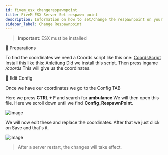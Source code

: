 ```yaml
---
id: fivem_esx_changerespawnpoint
title: FiveM ESX Server Set respawn point
description: Information on how to set/change the respawnpoint on your FiveM server with ESX from ZAP-Hosting - ZAP-Hosting.com documentation
sidebar_label: Change Respawnpoint 
---
```


> **Important**: ESX must be installed

📔 Preparations

To find the coordinates we need a Coords script like this one:
[CoordsScript](https://github.com/qalle-fivem/qalle_coords)
Install this like this: [Anleitung](fivem_installresources.md)
Did we install this script. Then press ingame */coords*
This will give us the coordinates.

📑 Edit Config

Once we have our coordinates we go to the Config TAB

Here we press **CTRL + F** and search for **ambulance**
We will then open this file.
Here we scroll down until we find **Config_RespawnPoint**.

![image](https://user-images.githubusercontent.com/13604413/159166852-965cc0d9-e82e-469a-8680-7c9efa891a73.png)

We will now edit these and replace the coordinates.
After that we just click on Save and that's it.

![image](https://user-images.githubusercontent.com/13604413/159166856-e2d31e0d-6b75-4f1b-8797-1c4891b5b335.png)

> After a server restart, the changes will take effect.
